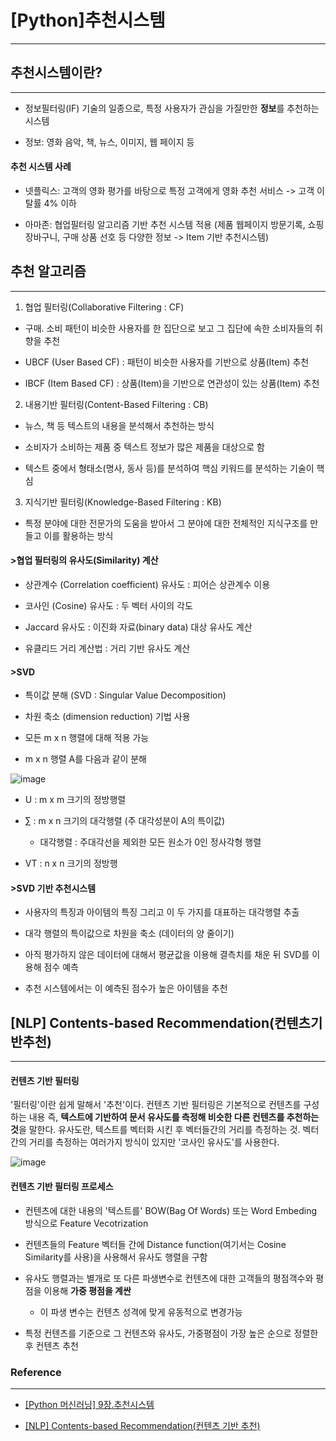 # [Python]추천시스템

---

## 추천시스템이란?

---

- 정보필터링(IF) 기술의 일종으로, 특정 사용자가 관심을 가질만한 **정보**를 추천하는 시스템

- 정보: 영화 음악, 책, 뉴스, 이미지, 웹 페이지 등

#### 추천 시스템 사례

- 넷플릭스: 고객의 영화 평가를 바탕으로 특정 고객에게 영화 추천 서비스 -> 고객 이탈률 4% 이하

- 아마존: 협업필터링 알고리즘 기반 추천 시스템 적용 (제품 웹페이지 방문기록, 쇼핑장바구니, 구매 상품 선호 등 다양한 정보 -> Item 기반 추천시스템)

## 추천 알고리즘

---

1. 협업 필터링(Collaborative Filtering : CF)

- 구매. 소비 패턴이 비슷한 사용자를 한 집단으로 보고 그 집단에 속한 소비자들의 취향을 추천

- UBCF (User Based CF) : 패턴이 비슷한 사용자를 기반으로 상품(Item) 추천

- IBCF (Item Based CF) : 상품(Item)을 기반으로 연관성이 있는 상품(Item) 추천


2. 내용기반 필터링(Content-Based Filtering : CB)

- 뉴스, 책 등 텍스트의 내용을 분석해서 추천하는 방식

- 소비자가 소비하는 제품 중 텍스트 정보가 많은 제품을 대상으로 함

- 텍스트 중에서 형태소(명사, 동사 등)를 분석하여 핵심 키워드를 분석하는 기술이 핵심

3. 지식기반 필터링(Knowledge-Based Filtering : KB)

- 특정 분야에 대한 전문가의 도움을 받아서 그 분야에 대한 전체적인 지식구조를 만들고 이를 활용하는 방식

#### >협업 필터링의 유사도(Similarity) 계산 

- 상관계수 (Correlation coefficient) 유사도 : 피어슨 상관계수 이용

- 코사인 (Cosine) 유사도 : 두 벡터 사이의 각도

- Jaccard 유사도 : 이진화 자료(binary data) 대상 유사도 계산

- 유클리드 거리 계산법 : 거리 기반 유사도 계산

#### >SVD

- 특이값 분해 (SVD : Singular Value Decomposition)

- 차원 축소 (dimension reduction) 기법 사용

- 모든 m x n 행렬에 대해 적용 가능

- m x n 행렬 A를 다음과 같이 분해

![image](https://img1.daumcdn.net/thumb/R1280x0/?scode=mtistory2&fname=https%3A%2F%2Fblog.kakaocdn.net%2Fdn%2FTT6Kq%2FbtqzqULB96W%2FCyOHkQqekMdHUHcjcPwkbK%2Fimg.png)

- U : m x m 크기의 정방행렬 

- ∑ : m x n 크기의 대각행렬 (주 대각성분이 A의 특이값) 

   - 대각행렬 : 주대각선을 제외한 모든 원소가 0인 정사각형 행렬

- VT : n x n 크기의 정방행

#### >SVD 기반 추천시스템

- 사용자의 특징과 아이템의 특징 그리고 이 두 가지를 대표하는 대각행렬 추출

- 대각 행렬의 특이값으로 차원을 축소 (데이터의 양 줄이기)

- 아직 평가하지 않은 데이터에 대해서 평균값을 이용해 결측치를 채운 뒤 SVD를 이용해 점수 예측

- 추천 시스템에서는 이 예측된 점수가 높은 아이템을 추천


## [NLP] Contents-based Recommendation(컨텐츠기반추천)

---

#### 컨텐츠 기반 필터링

'필터링'이란 쉽게 말해서 '추천'이다. 컨텐츠 기반 필터링은 기본적으로 컨텐츠를 구성하는 내용 즉, **텍스트에 기반하여 문서 유사도를 측정해 비슷한 다른 컨텐츠를 추천하는 것**을 말한다. 유사도란, 텍스트를 벡터화 시킨 후 벡터들간의 거리를 측정하는 것. 벡터간의 거리를 측정하는 여러가지 방식이 있지만 '코사인 유사도'를 사용한다.

![image](https://img1.daumcdn.net/thumb/R1280x0/?scode=mtistory2&fname=https%3A%2F%2Fblog.kakaocdn.net%2Fdn%2FpCnqh%2FbtqHgq45JN0%2F7UZRHScallZtbcgLbAbDK1%2Fimg.png)

#### 컨텐츠 기반 필터링 프로세스

- 컨텐츠에 대한 내용의 '텍스트를' BOW(Bag Of Words) 또는 Word Embeding 방식으로 Feature Vecotrization

- 컨텐츠들의 Feature 벡터들 간에 Distance function(여기서는 Cosine Similarity를 사용)을 사용해서 유사도 행렬을 구함

- 유사도 행렬과는 별개로 또 다른 파생변수로 컨텐츠에 대한 고객들의 평점객수와 평점을 이용해 **가중 평점을 계싼**

   - 이 파생 변수는 컨텐츠 성격에 맞게 유동적으로 변경가능

- 특정 컨텐츠를 기준으로 그 컨텐츠와 유사도, 가중평점이 가장 높은 순으로 정렬한 후 컨텐츠 추천

### Reference

---

- [[Python 머신러닝] 9장.추천시스템](https://joyfuls.tistory.com/66?category=731429)

- [[NLP] Contents-based Recommendation(컨텐츠 기반 추천)](https://techblog-history-younghunjo1.tistory.com/115)